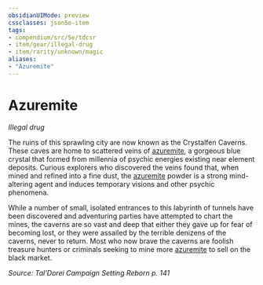 ```yaml
---
obsidianUIMode: preview
cssclasses: json5e-item
tags:
- compendium/src/5e/tdcsr
- item/gear/illegal-drug
- item/rarity/unknown/magic
aliases: 
- "Azuremite"
---
```

# Azuremite
*Illegal drug*  


The ruins of this sprawling city are now known as the Crystalfen Caverns. These caves are home to scattered veins of [azuremite](Mechanics/items/azuremite-tdcsr.md), a gorgeous blue crystal that formed from millennia of psychic energies existing near element deposits. Curious explorers who discovered the veins found that, when mined and refined into a fine dust, the [azuremite](Mechanics/items/azuremite-tdcsr.md) powder is a strong mind-altering agent and induces temporary visions and other psychic phenomena.

While a number of small, isolated entrances to this labyrinth of tunnels have been discovered and adventuring parties have attempted to chart the mines, the caverns are so vast and deep that either they gave up for fear of becoming lost, or they were assailed by the terrible denizens of the caverns, never to return. Most who now brave the caverns are foolish treasure hunters or criminals seeking to mine more [azuremite](Mechanics/items/azuremite-tdcsr.md) to sell on the black market.

*Source: Tal'Dorei Campaign Setting Reborn p. 141*